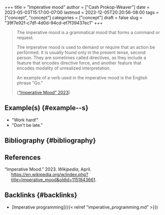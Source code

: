 +++
title = "Imperative mood"
author = ["Cash Prokop-Weaver"]
date = 2023-05-03T15:17:00-07:00
lastmod = 2023-12-05T20:20:56-08:00
tags = ["concept", "concept"]
categories = ["concept"]
draft = false
slug = "39f7e92f-c7df-4d0d-94cd-ef7f39437ec1"
+++

> The imperative mood is a grammatical mood that forms a command or request.
>
> The imperative mood is used to demand or require that an action be performed. It is usually found only in the present tense, second person. They are sometimes called directives, as they include a feature that encodes directive force, and another feature that encodes modality of unrealized interpretation.
>
> An example of a verb used in the imperative mood is the English phrase "Go."
>
> (<a href="#citeproc_bib_item_1">“Imperative Mood” 2023</a>)


## Example(s) {#example--s}

-   "Work hard!"
-   "Don't be late."


## Bibliography {#bibliography}

## References

<style>.csl-entry{text-indent: -1.5em; margin-left: 1.5em;}</style><div class="csl-bib-body">
  <div class="csl-entry"><a id="citeproc_bib_item_1"></a>“Imperative Mood.” 2023. <i>Wikipedia</i>, April. <a href="https://en.wikipedia.org/w/index.php?title=Imperative_mood&oldid=1151843661">https://en.wikipedia.org/w/index.php?title=Imperative_mood&#38;oldid=1151843661</a>.</div>
</div>


## Backlinks {#backlinks}

-   [Imperative programming]({{< relref "imperative_programming.md" >}})
